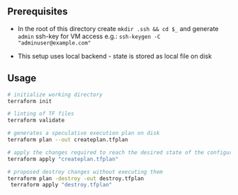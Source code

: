 ## Prerequisites

* In the root of this directory create `mkdir .ssh && cd $_` and generate `admin` ssh-key for VM access e.g.: `ssh-keygen -C "adminuser@example.com"`

* This setup uses local backend - state is stored as local file on disk

## Usage

```bash
# initialize working directory
terraform init

# linting of TF files
terraform validate

# generates a speculative execution plan on disk
terraform plan --out createplan.tfplan

# apply the changes required to reach the desired state of the configuration
terraform apply "createplan.tfplan"

# proposed destroy changes without executing them
terraform plan -destroy -out destroy.tfplan
 terraform apply "destroy.tfplan"
```
